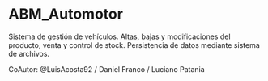 # ABM_Automotor
 Sistema de gestión de vehículos. Altas, bajas y modificaciones del producto, venta y control de stock. Persistencia de datos mediante sistema de archivos.
 
 CoAutor:  @LuisAcosta92 / Daniel Franco / Luciano Patania
